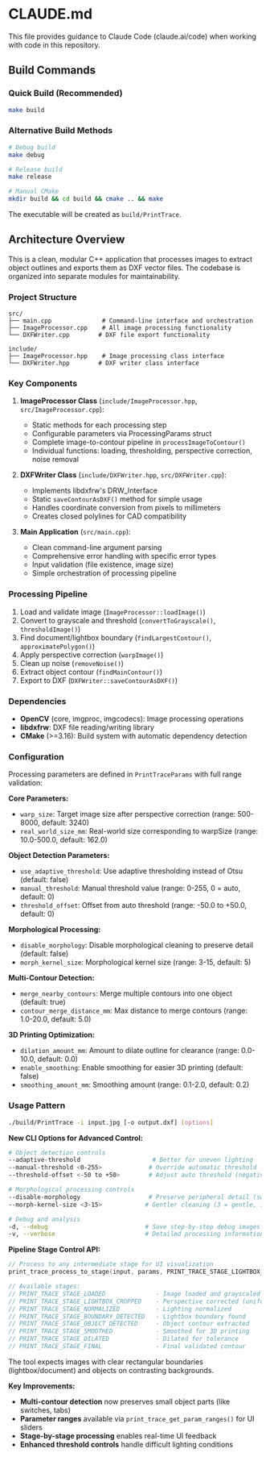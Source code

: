 # CLAUDE.md

This file provides guidance to Claude Code (claude.ai/code) when working with code in this repository.

## Build Commands

### Quick Build (Recommended)
```bash
make build
```

### Alternative Build Methods
```bash
# Debug build
make debug

# Release build
make release

# Manual CMake
mkdir build && cd build && cmake .. && make
```

The executable will be created as `build/PrintTrace`.

## Architecture Overview

This is a clean, modular C++ application that processes images to extract object outlines and exports them as DXF vector files. The codebase is organized into separate modules for maintainability.

### Project Structure

```
src/
├── main.cpp              # Command-line interface and orchestration
├── ImageProcessor.cpp    # All image processing functionality
└── DXFWriter.cpp        # DXF file export functionality

include/
├── ImageProcessor.hpp    # Image processing class interface
└── DXFWriter.hpp        # DXF writer class interface
```

### Key Components

1. **ImageProcessor Class** (`include/ImageProcessor.hpp`, `src/ImageProcessor.cpp`):
   - Static methods for each processing step
   - Configurable parameters via ProcessingParams struct
   - Complete image-to-contour pipeline in `processImageToContour()`
   - Individual functions: loading, thresholding, perspective correction, noise removal

2. **DXFWriter Class** (`include/DXFWriter.hpp`, `src/DXFWriter.cpp`):
   - Implements libdxfrw's DRW_Interface
   - Static `saveContourAsDXF()` method for simple usage
   - Handles coordinate conversion from pixels to millimeters
   - Creates closed polylines for CAD compatibility

3. **Main Application** (`src/main.cpp`):
   - Clean command-line argument parsing
   - Comprehensive error handling with specific error types
   - Input validation (file existence, image size)
   - Simple orchestration of processing pipeline

### Processing Pipeline

1. Load and validate image (`ImageProcessor::loadImage()`)
2. Convert to grayscale and threshold (`convertToGrayscale()`, `thresholdImage()`)
3. Find document/lightbox boundary (`findLargestContour()`, `approximatePolygon()`)
4. Apply perspective correction (`warpImage()`)
5. Clean up noise (`removeNoise()`)
6. Extract object contour (`findMainContour()`)
7. Export to DXF (`DXFWriter::saveContourAsDXF()`)

### Dependencies

- **OpenCV** (core, imgproc, imgcodecs): Image processing operations
- **libdxfrw**: DXF file reading/writing library
- **CMake** (>=3.16): Build system with automatic dependency detection

### Configuration

Processing parameters are defined in `PrintTraceParams` with full range validation:

**Core Parameters:**
- `warp_size`: Target image size after perspective correction (range: 500-8000, default: 3240)
- `real_world_size_mm`: Real-world size corresponding to warpSize (range: 10.0-500.0, default: 162.0)

**Object Detection Parameters:**
- `use_adaptive_threshold`: Use adaptive thresholding instead of Otsu (default: false)
- `manual_threshold`: Manual threshold value (range: 0-255, 0 = auto, default: 0)
- `threshold_offset`: Offset from auto threshold (range: -50.0 to +50.0, default: 0)

**Morphological Processing:**
- `disable_morphology`: Disable morphological cleaning to preserve detail (default: false)
- `morph_kernel_size`: Morphological kernel size (range: 3-15, default: 5)

**Multi-Contour Detection:**
- `merge_nearby_contours`: Merge multiple contours into one object (default: true)
- `contour_merge_distance_mm`: Max distance to merge contours (range: 1.0-20.0, default: 5.0)

**3D Printing Optimization:**
- `dilation_amount_mm`: Amount to dilate outline for clearance (range: 0.0-10.0, default: 0.0)
- `enable_smoothing`: Enable smoothing for easier 3D printing (default: false)
- `smoothing_amount_mm`: Smoothing amount (range: 0.1-2.0, default: 0.2)

### Usage Pattern

```bash
./build/PrintTrace -i input.jpg [-o output.dxf] [options]
```

**New CLI Options for Advanced Control:**
```bash
# Object detection controls
--adaptive-threshold                    # Better for uneven lighting
--manual-threshold <0-255>             # Override automatic threshold
--threshold-offset <-50 to +50>        # Adjust auto threshold (negative = more inclusive)

# Morphological processing controls  
--disable-morphology                   # Preserve peripheral detail (switches, tabs, etc.)
--morph-kernel-size <3-15>            # Gentler cleaning (3 = gentle, 15 = aggressive)

# Debug and analysis
-d, --debug                           # Save step-by-step debug images
-v, --verbose                         # Detailed processing information
```

**Pipeline Stage Control API:**
```c
// Process to any intermediate stage for UI visualization
print_trace_process_to_stage(input, params, PRINT_TRACE_STAGE_LIGHTBOX_CROPPED, &image, &contour, ...);

// Available stages:
// PRINT_TRACE_STAGE_LOADED              - Image loaded and grayscaled
// PRINT_TRACE_STAGE_LIGHTBOX_CROPPED    - Perspective corrected (uniform dimensions)
// PRINT_TRACE_STAGE_NORMALIZED          - Lighting normalized
// PRINT_TRACE_STAGE_BOUNDARY_DETECTED   - Lightbox boundary found
// PRINT_TRACE_STAGE_OBJECT_DETECTED     - Object contour extracted  
// PRINT_TRACE_STAGE_SMOOTHED            - Smoothed for 3D printing
// PRINT_TRACE_STAGE_DILATED             - Dilated for tolerance
// PRINT_TRACE_STAGE_FINAL               - Final validated contour
```

The tool expects images with clear rectangular boundaries (lightbox/document) and objects on contrasting backgrounds.

**Key Improvements:**
- **Multi-contour detection** now preserves small object parts (like switches, tabs)
- **Parameter ranges** available via `print_trace_get_param_ranges()` for UI sliders
- **Stage-by-stage processing** enables real-time UI feedback
- **Enhanced threshold controls** handle difficult lighting conditions